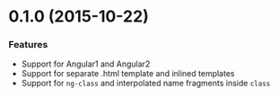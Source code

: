 <a name="0.1.0"></a>
# 0.1.0 (2015-10-22)

### Features

* Support for Angular1 and Angular2
* Support for separate .html template and inlined templates
* Support for `ng-class` and interpolated name fragments inside `class`
